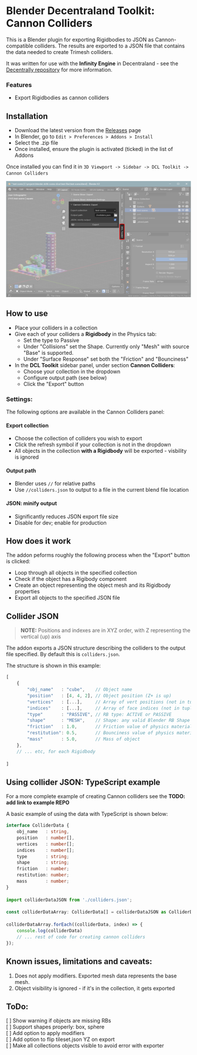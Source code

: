 # Blender Decentraland Toolkit: Cannon Colliders

This is a Blender plugin for exporting Rigidbodies to JSON as Cannon-compatible colliders. The results are exported to a JSON file that contains the data needed to create Trimesh colliders.

It was written for use with the **Infinity Engine** in Decentraland - see the [Decentrally repository](https://github.com/decentraland-scenes/decentrally) for more information.


### Features

* Export Rigidbodies as cannon colliders

Installation
--
* Download the latest version from the [Releases](/releases) page
* In Blender, go to `Edit > Preferences > Addons > Install`
* Select the .zip file
* Once installed, ensure the plugin is activated (ticked) in the list of Addons

Once installed you can find it in `3D Viewport -> Sidebar -> DCL Toolkit -> Cannon Colliders`

![blender ui panel location](./assets/blender-ui-location.png)


How to use
---
* Place your colliders in a collection
* Give each of your colliders a **Rigidbody** in the Physics tab:
	* Set the type to Passive
	* Under "Collisions" set the Shape. Currently only "Mesh" with source "Base" is supported.
	* Under "Surface Response" set both the "Friction" and "Bounciness"
* In the **DCL Toolkit** sidebar panel, under section **Cannon Colliders**: 
    * Choose your collection in the dropdown 
    * Configure output path (see below)
    * Click the "Export" button



### Settings:

The following options are available in the Cannon Colliders panel: 

#### Export collection

* Choose the collection of colliders you wish to export
* Click the refresh symbol if your collection is not in the dropdown
* All objects in the collection **with a Rigidbody** will be exported - visbility is ignored

#### Output path
* Blender uses `//` for relative paths
* Use `//colliders.json` to output to a file in the current blend file location

#### JSON: minify output
* Significantly reduces JSON export file size
* Disable for dev; enable for production


How does it work
--

The addon peforms roughly the following process when the "Export" button is clicked:

* Loop through all objects in the specified collection
* Check if the object has a Rigibody component
* Create an object representing the object mesh and its Rigidbody properties
* Export all objects to the specified JSON file


Collider JSON
---

> **NOTE:** Positions and indexes are in XYZ order, with Z representing the vertical (up) axis

The addon exports a JSON structure describing the colliders to the output file specified. By default this is `colliders.json`.

The structure is shown in this example:

```js
[
    {
        "obj_name"   : "cube",    // Object name
        "position"   : [4, 4, 2], // Object position (Z+ is up)
        "vertices"   : [...],     // Array of vert positions (not in tuples)
        "indices"    : [...],     // Array of face indices (not in tuples)
        "type"       : "PASSIVE", // RB type: ACTIVE or PASSIVE
        "shape"      : "MESH",    // Shape: any valid Blender RB Shape (Box, Mesh, etc) 
        "friction"   : 1.0,       // Friction value of physics material
        "restitution": 0.5,       // Bounciness value of physics material
        "mass"       : 5.0,       // Mass of object
    },
    // ... etc, for each Rigidbody

]
```

Using collider JSON: TypeScript example
---

For a more complete example of creating Cannon colliders see the **TODO: add link to example REPO**

A basic example of using the data with TypeScript is shown below:

```ts
interface ColliderData {
	obj_name   : string,
	position   : number[],
	vertices   : number[];
	indices    : number[];
	type       : string;
	shape      : string;
	friction   : number;
	restitution: number;
	mass       : number;
}

import colliderDataJSON from './colliders.json';

const colliderDataArray: ColliderData[] = colliderDataJSON as ColliderData[];

colliderDataArray.forEach((colliderData, index) => {
	console.log(colliderData)
	// ... rest of code for creating cannon colliders
});
```


Known issues, limitations and caveats:
--

1) Does not apply modifiers. Exported mesh data represents the base mesh.
1) Object visibility is ignored - if it's in the collection, it gets exported

ToDo:
--
[ ] Show warning if objects are missing RBs  
[ ] Support shapes properly: box, sphere  
[ ] Add option to apply modifiers  
[ ] Add option to flip tileset.json YZ on export  
[ ] Make all collections objects visible to avoid error with exporter  
